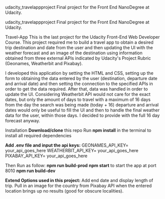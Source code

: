 udacity_travelappproject
Final project for the Front End NanoDegree at Udacity.

udacity_travelappproject Final project for the Front End NanoDegree at Udacity.

Travel-App This is the last project for the Udacity Front-End Web Developer Course. This project required me to build a travel app to obtain a desired trip destination and date from the user and then updating the UI with the weather forecast and an image of the destination using information obtained from three external APIs indicated by Udacity's Project Rubric (Geonames, Weatherbit and Pixabay).

I developed this application by setting the HTML and CSS, setting up the form to obtaining the data entered by the user (destination, departure date and arrival date) and then setting the connection to the specified APIs in order to get the data required. After that, data was handled in order to update the UI. Considering Weatherbit API would not care for the exact dates, but only the amount of days to travel with a maximum of 16 days from the day the search was being made (today + 16) departure and arrival dates would only be useful to fill the UI and then to handle the final weather data for the user, within those days. I decided to provide with the full 16 day forecast anyway.

Installation **Download/clone** this repo 
Run **npm install** in the terminal to install all required dependencies

**Add .env file and input the api keys:** 
GEONAMES_API_KEY= your_api_goes_here
WEATHERBIT_API_KEY= your_api_goes_here
PIXABAY_API_KEY= your_api_goes_here

Then Run as follow:
**npm run build-prod** 
**npm start** to start the app at port 8010
**npm run build-dev**

**Extend Options used in this project:** 
Add end date and display length of trip. 
Pull in an image for the country from Pixabay API when the entered location brings up no results (good for obscure localities).
